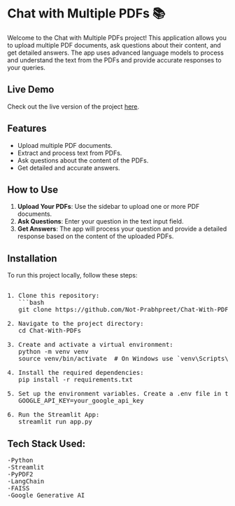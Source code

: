 # Chat with Multiple PDFs 📚

Welcome to the Chat with Multiple PDFs project! This application allows you to upload multiple PDF documents, ask questions about their content, and get detailed answers. The app uses advanced language models to process and understand the text from the PDFs and provide accurate responses to your queries.

## Live Demo

Check out the live version of the project [here](https://chat-with-pdfs-dlalukfv6fe3adcp88uagc.streamlit.app/).

## Features

- Upload multiple PDF documents.
- Extract and process text from PDFs.
- Ask questions about the content of the PDFs.
- Get detailed and accurate answers.

## How to Use

1. **Upload Your PDFs**: Use the sidebar to upload one or more PDF documents.
2. **Ask Questions**: Enter your question in the text input field.
3. **Get Answers**: The app will process your question and provide a detailed response based on the content of the uploaded PDFs.

## Installation

To run this project locally, follow these steps:
<pre> 
1. Clone this repository:
   ```bash
   git clone https://github.com/Not-Prabhpreet/Chat-With-PDFs.git
  
2. Navigate to the project directory:
   cd Chat-With-PDFs
  
3. Create and activate a virtual environment:
   python -m venv venv
   source venv/bin/activate  # On Windows use `venv\Scripts\activate`
  
4. Install the required dependencies:
   pip install -r requirements.txt
  
5. Set up the environment variables. Create a .env file in the project root and add your Google API key:
   GOOGLE_API_KEY=your_google_api_key
  
6. Run the Streamlit App:
   streamlit run app.py
</pre>


   
## Tech Stack Used:
<pre>
-Python
-Streamlit
-PyPDF2
-LangChain
-FAISS
-Google Generative AI
</pre>




